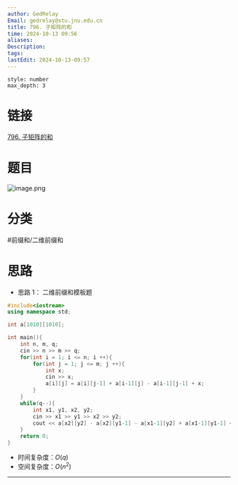 ```yaml
---
author: GedRelay
Email: gedrelay@stu.jnu.edu.cn
title: 796. 子矩阵的和
time: 2024-10-13 09:56
aliases: 
Description: 
tags: 
lastEdit: 2024-10-13-09:57
---
```


```toc
style: number
max_depth: 3
```

# 链接
[796. 子矩阵的和](https://www.acwing.com/problem/content/798/) 

# 题目
![image.png](https://ged-pic-bed.oss-cn-guangzhou.aliyuncs.com/img/202410130956827.png)


# 分类
#前缀和/二维前缀和 

# 思路
- 思路 1：
二维前缀和模板题


```cpp
#include<iostream>
using namespace std;

int a[1010][1010];

int main(){
    int n, m, q;
    cin >> n >> m >> q;
    for(int i = 1; i <= n; i ++){
        for(int j = 1; j <= m; j ++){
            int x;
            cin >> x;
            a[i][j] = a[i][j-1] + a[i-1][j] - a[i-1][j-1] + x;
        }
    }
    while(q--){
        int x1, y1, x2, y2;
        cin >> x1 >> y1 >> x2 >> y2;
        cout << a[x2][y2] - a[x2][y1-1] - a[x1-1][y2] + a[x1-1][y1-1] << endl;
    }
    return 0;
}
```


- 时间复杂度：${O\left( q \right)  }$ 
- 空间复杂度：${O\left( n^{2}  \right)  }$ 


---

